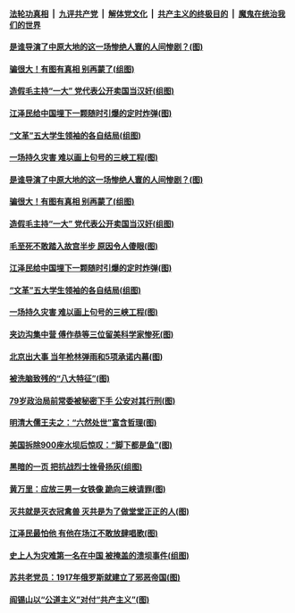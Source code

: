

####  [法轮功真相](../../../../basic/blob/master/README.md?t=07040231) &nbsp;|&nbsp; [九评共产党](../../../../9ping.md/blob/master/README.md?t=07040231) &nbsp;|&nbsp; [解体党文化](../../../../jtdwh.md/blob/master/README.md?t=07040231)  &nbsp;|&nbsp; [共产主义的终极目的](../../../../gczydzjmd.md/blob/master/README.md?t=07040231) &nbsp;|&nbsp; [魔鬼在统治我们的世界](../../../../mgztzwmdsj.md/blob/master/README.md?t=07040231) 

#### [是谁导演了中原大地的这一场惨绝人寰的人间惨剧？(图)](../pages/p6/938390.md?t=07040231) 

#### [骗很大！有图有真相 别再蒙了(组图)](../pages/p6/938072.md?t=07040231) 

#### [造假毛主持“一大” 党代表公开卖国当汉奸(组图)](../pages/p6/938123.md?t=07040231) 

#### [江泽民给中国埋下一颗随时引爆的定时炸弹(图)](../pages/p6/937539.md?t=07040231) 

#### [“文革”五大学生领袖的各自结局(组图)](../pages/p6/938075.md?t=07040231) 

#### [一场持久灾害 难以画上句号的三峡工程(图)](../pages/p6/937534.md?t=07040231) 

#### [是谁导演了中原大地的这一场惨绝人寰的人间惨剧？(图)](../pages/p6/938390.md?t=07040231) 

#### [骗很大！有图有真相 别再蒙了(组图)](../pages/p6/938072.md?t=07040231) 

#### [造假毛主持“一大” 党代表公开卖国当汉奸(组图)](../pages/p6/938123.md?t=07040231) 

#### [毛至死不敢踏入故宫半步 原因令人傻眼(图)](../pages/p6/938007.md?t=07040231) 

#### [江泽民给中国埋下一颗随时引爆的定时炸弹(图)](../pages/p6/937539.md?t=07040231) 

#### [“文革”五大学生领袖的各自结局(组图)](../pages/p6/938075.md?t=07040231) 

#### [一场持久灾害 难以画上句号的三峡工程(图)](../pages/p6/937534.md?t=07040231) 

#### [夹边沟集中营 傅作恭等三位留美科学家惨死(图)](../pages/p6/937892.md?t=07040231) 

#### [北京出大事 当年枪林弹雨和5项承诺内幕(图)](../pages/p6/937994.md?t=07040231) 

#### [被洗脑致残的“八大特征”(图)](../pages/p6/938073.md?t=07040231) 

#### [79岁政治局前常委被秘密下手 公安对其行刑(图)](../pages/p6/937960.md?t=07040231) 

#### [明清大儒王夫之：“六然处世”富含哲理(图)](../pages/p6/937069.md?t=07040231) 

#### [美国拆除900座水坝后惊叹：“脚下都是鱼”(图)](../pages/p6/937533.md?t=07040231) 

#### [黑暗的一页 把抗战烈士挫骨扬灰(组图)](../pages/p6/937888.md?t=07040231) 

#### [黄万里：应放三男一女铁像 跪向三峡请罪(图)](../pages/p6/937532.md?t=07040231) 

#### [灭共就是灭衣冠禽兽 灭共是为了做堂堂正正的人(图)](../pages/p6/937958.md?t=07040231) 

#### [江泽民最怕他 有他在场江不敢放肆唱歌(图)](../pages/p6/937955.md?t=07040231) 

#### [史上人为灾难第一名在中国 被掩盖的溃坝事件(组图)](../pages/p6/937528.md?t=07040231) 

#### [苏共老党员：1917年俄罗斯就建立了邪恶帝国(图)](../pages/p6/937590.md?t=07040231) 

#### [阎锡山以“公道主义”对付“共产主义”(图)](../pages/p6/937686.md?t=07040231) 

